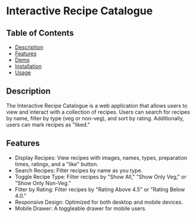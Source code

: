 # Interactive Recipe Catalogue


## Table of Contents
- [Description](#description)
- [Features](#features)
- [Demo](#demo)
- [Installation](#installation)
- [Usage](#usage)

## Description
The Interactive Recipe Catalogue is a web application that allows users to view and interact with a collection of recipes. Users can search for recipes by name, filter by type (veg or non-veg), and sort by rating. Additionally, users can mark recipes as "liked."

## Features
- Display Recipes: View recipes with images, names, types, preparation times, ratings, and a "like" button.
- Search Recipes: Filter recipes by name as you type.
- Toggle Recipe Type: Filter recipes by "Show All," "Show Only Veg," or "Show Only Non-Veg."
- Filter by Rating: Filter recipes by "Rating Above 4.5" or "Rating Below 4.0."
- Responsive Design: Optimized for both desktop and mobile devices.
- Mobile Drawer: A toggleable drawer for mobile users.
